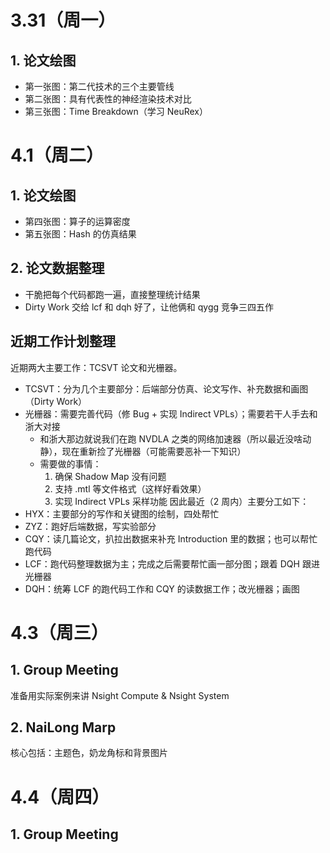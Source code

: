 # 3.31（周一）
## 1. 论文绘图
- 第一张图：第二代技术的三个主要管线
- 第二张图：具有代表性的神经渲染技术对比
- 第三张图：Time Breakdown（学习 NeuRex）


# 4.1（周二）
## 1. 论文绘图
- 第四张图：算子的运算密度
- 第五张图：Hash 的仿真结果
## 2. 论文数据整理
- 干脆把每个代码都跑一遍，直接整理统计结果
- Dirty Work 交给 lcf 和 dqh 好了，让他俩和 qygg 竞争三四五作
## 近期工作计划整理
近期两大主要工作：TCSVT 论文和光栅器。
- TCSVT：分为几个主要部分：后端部分仿真、论文写作、补充数据和画图（Dirty Work）
- 光栅器：需要完善代码（修 Bug + 实现 Indirect VPLs）；需要若干人手去和浙大对接
	- 和浙大那边就说我们在跑 NVDLA 之类的网络加速器（所以最近没啥动静），现在重新捡了光栅器（可能需要恶补一下知识）
	- 需要做的事情：
		1. 确保 Shadow Map 没有问题
		2. 支持 .mtl 等文件格式（这样好看效果）
		3. 实现 Indirect VPLs 采样功能
因此最近（2 周内）主要分工如下：
- HYX：主要部分的写作和关键图的绘制，四处帮忙
- ZYZ：跑好后端数据，写实验部分
- CQY：读几篇论文，扒拉出数据来补充 Introduction 里的数据；也可以帮忙跑代码
- LCF：跑代码整理数据为主；完成之后需要帮忙画一部分图；跟着 DQH 跟进光栅器
- DQH：统筹 LCF 的跑代码工作和 CQY 的读数据工作；改光栅器；画图

# 4.3（周三）
## 1. Group Meeting
准备用实际案例来讲 Nsight Compute & Nsight System
## 2. NaiLong Marp
核心包括：主题色，奶龙角标和背景图片

# 4.4（周四）
## 1. Group Meeting
